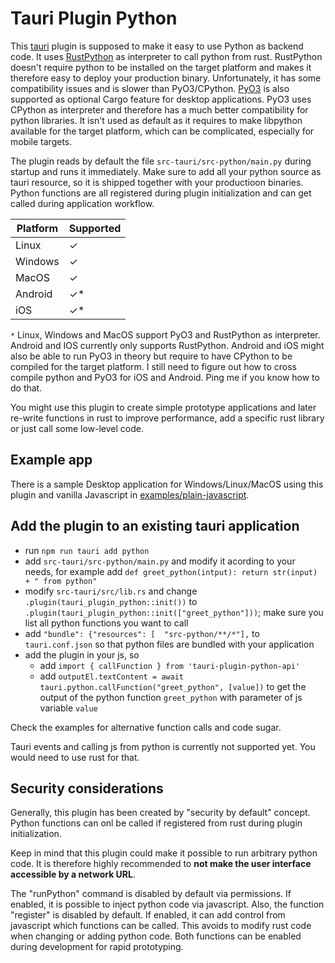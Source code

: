 # Tauri Plugin Python

This [tauri](https://v2.tauri.app/) plugin is supposed to make it easy to use Python as backend code.
It uses [RustPython](https://github.com/RustPython/RustPython) as interpreter to call python from rust.
RustPython doesn't require python to be installed on the target platform and makes it 
therefore easy to deploy your production binary. Unfortunately, it has some 
compatibility issues and is slower than PyO3/CPython. [PyO3](https://pyo3.rs) is also supported as optional Cargo feature for desktop applications. 
PyO3 uses CPython as interpreter and therefore has a much better compatibility for python libraries.
It isn't used as default as it requires to make libpython available for the target platform,
which can be complicated, especially for mobile targets.

The plugin reads by default the file `src-tauri/src-python/main.py` during 
startup and runs it immediately. Make sure to add all your python source as tauri resource,
so it is shipped together with your productioon binaries. Python functions are all registered during plugin initialization 
and can get called during application workflow.


| Platform | Supported |
| -------- | --------- |
| Linux    | ✓         |
| Windows  | ✓         |
| MacOS    | ✓         |
| Android  | ✓*        |
| iOS      | ✓*        |

`*` Linux, Windows and MacOS support PyO3 and RustPython as interpreter. Android and IOS
currently only supports RustPython. 
Android and iOS might also be able to run PyO3 in theory but require to have CPython
to be compiled for the target platform. I still need to figure out how to 
cross compile python and PyO3 for iOS and Android. Ping me if you know how to do that.

You might use this plugin to create simple prototype applications
and later re-write functions in rust to improve
performance, add a specific rust library or just call some 
low-level code.

## Example app

There is a sample Desktop application for Windows/Linux/MacOS using this plugin and vanilla 
Javascript in [examples/plain-javascript](https://github.com/marcomq/tauri-plugin-python/tree/main/examples/plain-javascript).


## Add the plugin to an existing tauri application
- run `npm run tauri add python`
- add `src-tauri/src-python/main.py` and modify it acording to your needs, for example add `def greet_python(intput): return str(input) + " from python"`
- modify `src-tauri/src/lib.rs` and change `.plugin(tauri_plugin_python::init())` to `.plugin(tauri_plugin_python::init(["greet_python"]))`; make sure you list all python functions you 
want to call
- add `"bundle": {"resources": [  "src-python/**/*"],` to `tauri.conf.json` so that python files are bundled with your application
- add the plugin in your js, so 
   - add `import { callFunction } from 'tauri-plugin-python-api'` 
   - add `outputEl.textContent = await tauri.python.callFunction("greet_python", [value])` to get the output of the python function `greet_python` with parameter of js variable `value`

Check the examples for alternative function calls and code sugar.

Tauri events and calling js from python is currently not supported yet. You would need to use rust for that.

## Security considerations
Generally, this plugin has been created by "security by default" concept. Python functions can onl be called if registered from rust during plugin initialization.

Keep in mind that this plugin could make it possible to run arbitrary python code. 
It is therefore highly recommended to **not make the user interface accessible by a network URL**. 

The "runPython" command is disabled by default via permissions. If enabled, it is possible to 
inject python code via javascript.
Also, the function "register" is disabled by default. If enabled, it can 
add control from javascript which functions can be called. This avoids to modify rust code when changing or adding python code.
Both functions can be enabled during development for rapid prototyping.


